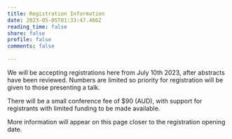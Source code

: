 ```yaml
---
title: Registration Information
date: 2023-05-05T01:33:47.466Z
reading_time: false
share: false
profile: false
comments: false
 
---
```

We will be accepting registrations here from July 10th 2023, after abstracts have been reviewed. Numbers are limited so priority for registration will be given to those presenting a talk. 

There will be a small conference fee of $90 (AUD), with support for registrants with limited funding to be made available.

More information will appear on this page closer to the registration opening date.

